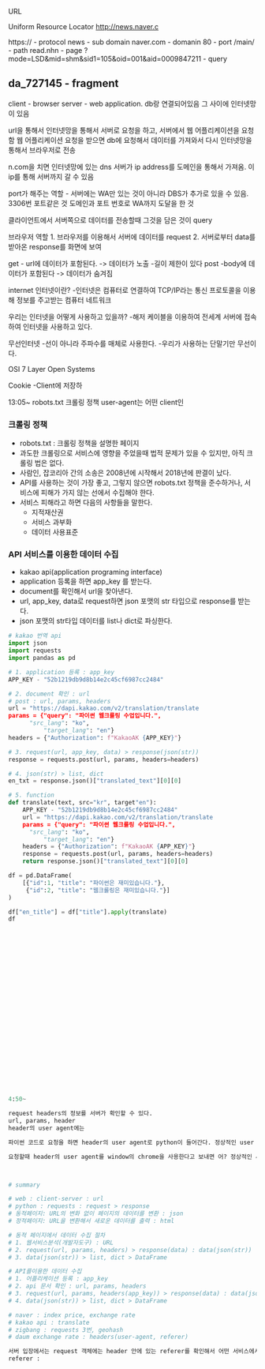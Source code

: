URL

Uniform Resource Locator
http://news.naver.c

https:// - protocol
news - sub domain
naver.com - domanin
80 - port
/main/ - path
read.nhn - page
?mode=LSD&mid=shm&sid1=105&oid=001&aid=0009847211 - query
## da_727145 - fragment

client - browser
server - web application. db랑 연결되어있음
그 사이에 인터넷망이 있음

url을 통해서 인터넷망을 통해서 서버로 요청을 하고, 서버에서 웹 어플리케이션을 요청함
웹 어플리케이션 요청을 받으면 db에 요청해서 데이터를 가져와서 다시 인터넷망을 통해서 브라우저로 전송

n.com을 치면 인터넷망에 있는 dns 서버가 ip address를 도메인을 통해서 가져옴. 이 ip를 통해 서버까지 갈 수 있음

port가 해주는 역할 - 서버에는 WA만 있는 것이 아니라 DBS가 추가로 있을 수 있음. 3306번 포트같은 것
도메인과 포트 번호로 WA까지 도달을 한 것

클라이언트에서 서버쪽으로 데이터를 전송할때 그것을 담은 것이 query

브라우저 역할 1. 브라우저를 이용해서 서버에 데이터를 request
2. 서버로부터 data를 받아온 response를 화면에 보여


get - url에 데이터가 포함된다. -> 데이터가 노출
-길이 제한이 있다
post
-body에 데이터가 포함된다 -> 데이터가 숨겨짐

internet
인터넷이란?
-인터넷은 컴퓨터로 연결하여 TCP/IP라는 통신 프로토콜을 이용해 정보를 주고받는 컴퓨터 네트워크

우리는 인터넷을 어떻게 사용하고 있을까?
-해저 케이블을 이용하여 전세계 서버에 접속하여 인터넷을 사용하고 있다.

무선인터넷
-선이 아니라 주파수를 매체로 사용한다.
-우리가 사용하는 단말기만 무선이다.


OSI 7 Layer
Open Systems 


Cookie
-Client에 저장하



13:05~
robots.txt 크롤링 정책
user-agent는 어떤 client인

### 크롤링 정책
- robots.txt : 크롤링 정책을 설명한 페이지
- 과도한 크롤링으로 서비스에 영향을 주었을때 법적 문제가 있을 수 있지만, 아직 크롤링 법은 없다.
- 사람인, 잡코리아 간의 소송은 2008년에 시작해서 2018년에 판결이 났다.
- API를 사용하는 것이 가장 좋고, 그렇지 않으면 robots.txt 정책을 준수하거나, 서비스에 피해가 가지 않는 선에서 수집해야 한다.
- 서비스 피해라고 하면 다음의 사항들을 말한다.
    - 지적재산권
    - 서비스 과부화
    - 데이터 사용표준

###  API 서비스를 이용한 데이터 수집
- kakao api(application programing interface)
- application 등록을 하면 app_key 를 받는다.
- document를 확인해서 url을 찾아낸다.
- url, app_key, data로 request하면 json 포맷의 str 타입으로 response를 받는다.
- json 포맷의 str타입 데이터를 list나 dict로 파싱한다.

```python
# kakao 번역 api
import json
import requests
import pandas as pd

# 1. application 등록 : app_key
APP_KEY - "52b1219db9d8b14e2c45cf6987cc2484"

# 2. document 확인 : url
# post : url, params, headers
url = "https://dapi.kakao.com/v2/translation/translate
params = {"query": "파이썬 웹크롤링 수업입니다.",
	  "src_lang": "ko",
          "target_lang": "en"}
headers = {"Authorization": f"KakaoAK {APP_KEY}"}

# 3. request(url, app_key, data) > response(json(str))
response = requests.post(url, params, headers=headers)

# 4. json(str) > list, dict
en_txt = response.json()["translated_text"][0][0]

# 5. function
def translate(text, src="kr", target"en"):
    APP_KEY - "52b1219db9d8b14e2c45cf6987cc2484"
    url = "https://dapi.kakao.com/v2/translation/translate
    params = {"query": "파이썬 웹크롤링 수업입니다.",
	  "src_lang": "ko",
          "target_lang": "en"}
    headers = {"Authorization": f"KakaoAK {APP_KEY}"}
    response = requests.post(url, params, headers=headers)
    return response.json()["translated_text"][0][0]

df = pd.DataFrame(
    [{"id":1, "title": "파이썬은 재미있습니다."},
     {"id":2, "title": "웹크롤링은 재미있습니다."}]
)

df["en_title"] = df["title"].apply(translate)
df

























4:50~

request headers의 정보를 서버가 확인할 수 있다.
url, params, header
header의 user agent에는

파이썬 코드로 요청을 하면 header의 user agent로 python이 들어간다. 정상적인 user agent가 아니면 403을 출력하고 데이터를 보내지 않음. 하지만 정상적으로 데이터를 받아볼 수 있음. header값을 정상적인 user agent로 바꾸어서 요청을 하면 정상적인 데이터를 클라이언트쪽으로 보내준다.

요청할때 header의 user agent를 window의 chrome을 사용한다고 보내면 어? 정상적인 사용자네? 하고 데이터를 보내준다.



# summary

# web : client-server : url
# python : requests : request > response
# 동적페이지: URL의 변화 없이 페이지의 데이터를 변환 : json
# 정적페이지: URL을 변환해서 새로운 데이터를 출력 : html

# 동적 페이지에서 데이터 수집 절차
# 1. 웹서비스분석(개발자도구) : URL
# 2. request(url, params, headers) > response(data) : data(json(str))
# 3. data(json(str)) > list, dict > DataFrame

# API를이용한 데이터 수집
# 1. 어플리케이션 등록 : app_key
# 2. api 문서 확인 : url, params, headers
# 3. request(url, params, headers(app_key)) > response(data) : data(json(str))
# 4. data(json(str)) > list, dict > DataFrame

# naver : index price, exchange rate
# kakao api : translate
# zigbang : requests 3번, geohash
# daum exchange rate : headers(user-agent, referer)

서버 입장에서는 request 객체에는 header 안에 있는 referer를 확인해서 어떤 서비스에서 요청했는지
referer :




